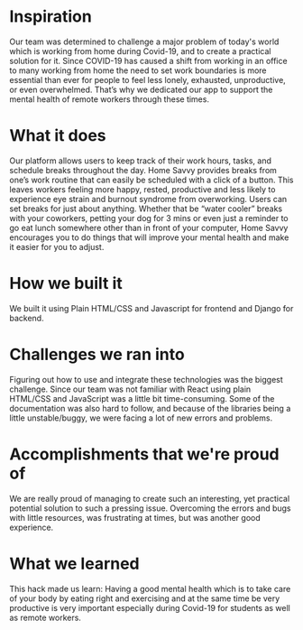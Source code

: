 # Inspiration
Our team was determined to challenge a major problem of today's world which is working from home during Covid-19, and to create a practical solution for it. Since COVID-19 has caused a shift from working in an office to many working from home the need to set work boundaries is more essential than ever for people to feel less lonely, exhausted, unproductive, or even overwhelmed.
That’s why we dedicated our app to support the mental health of remote workers through these times. 

# What it does
Our platform allows users to keep track of their work hours, tasks, and schedule breaks throughout the day. Home Savvy provides breaks from one’s work routine that can easily be scheduled with a click of a button. This leaves workers feeling more happy, rested, productive and less likely to experience eye strain and burnout syndrome from overworking. Users can set breaks for just about anything. Whether that be “water cooler” breaks with your coworkers, petting your dog for 3 mins or even just a reminder to go eat lunch somewhere other than in front of your computer, Home Savvy encourages you to do things that will improve your mental health and make it easier for you to adjust.

# How we built it
We built it using Plain HTML/CSS and Javascript for frontend and Django for backend.

# Challenges we ran into
Figuring out how to use and integrate these technologies was the biggest challenge. Since our team was not familiar with React using plain HTML/CSS and JavaScript was a little bit time-consuming. Some of the documentation was also hard to follow, and because of the libraries being a little unstable/buggy, we were facing a lot of new errors and problems.

# Accomplishments that we're proud of
We are really proud of managing to create such an interesting, yet practical potential solution to such a pressing issue. Overcoming the errors and bugs with little resources, was frustrating at times, but was another good experience.

# What we learned
This hack made us learn:
Having a good mental health which is to take care of your body by eating right and exercising and at the same time be very productive is very important especially during Covid-19 for students as well as remote workers.
